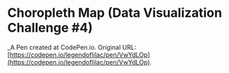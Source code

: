 # Choropleth Map (Data Visualization Challenge #4)
 _A Pen created at CodePen.io. Original URL: [https://codepen.io/legendoflilac/pen/VwYdLOp](https://codepen.io/legendoflilac/pen/VwYdLOp).

 